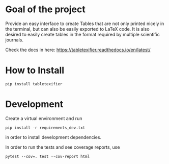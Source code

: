 # Goal of the project 

Provide an easy interface to create Tables that are not only printed nicely in the terminal, but can
also be easily exported to LaTeX code. It is also desired to easily create tables in the format required by multiple scientific journals.

Check the docs in here: https://tabletexifier.readthedocs.io/en/latest/


# How to Install

```
pip install tabletexifier
```

# Development

Create a virtual environment and run
```
pip install -r requirements_dev.txt
```
in order to install development dependencies.


In order to run the tests and see coverage reports, use
```
pytest --cov=. test --cov-report html
```

